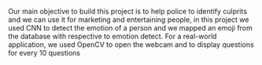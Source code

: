 Our main objective to build this project is to help police to identify culprits and we can use it for marketing and entertaining people, in this project we used CNN to detect the emotion of a person and we mapped an emoji from the database with respective to emotion detect. For a real-world application, we used OpenCV to open the webcam and to display questions for every 10 questions
